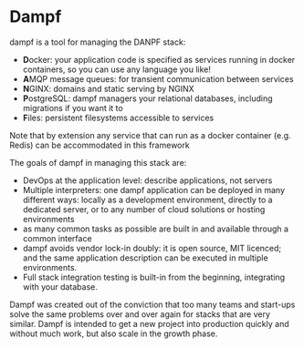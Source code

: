 Dampf
=====

dampf is a tool for managing the DANPF stack:

* **D**ocker: your application code is specified as services running in docker containers, so you can use any language you like!
* **A**MQP message queues: for transient communication between services
* **N**GINX: domains and static serving by NGINX
* **P**ostgreSQL: dampf managers your relational databases, including migrations if you want it to
* **F**iles: persistent filesystems accessible to services

Note that by extension any service that can run as a docker container (e.g. Redis) can be accommodated in this framework

The goals of dampf in managing this stack are:

* DevOps at the application level: describe applications, not servers
* Multiple interpreters: one dampf application can be deployed in many different ways: locally as a development environment, 
  directly to a dedicated server, or to any number of cloud solutions or hosting environments
* as many common tasks as possible are built in and available through a common interface
* dampf avoids vendor lock-in doubly: it is open source, MIT licenced; and the same application description can be executed in multiple environments.
* Full stack integration testing is built-in from the beginning, integrating with your database.

Dampf was created out of the conviction that too many teams and start-ups solve the same problems over and over again for stacks 
that are very similar. Dampf is intended to get a new project into production quickly and without much work, but also scale in the growth phase.

